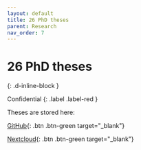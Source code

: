 ```yaml
---
layout: default
title: 26 PhD theses
parent: Research
nav_order: 7
---
```


# 26 PhD theses
{: .d-inline-block }

Confidential
{: .label .label-red }

Theses are stored here:

[GitHub](https://github.com/orgs/digital-work-lab/repositories?q=visibility%3Aprivate+archived%3Afalse){: .btn .btn-green target="_blank"}

[Nextcloud](https://nc-2272638881871040784.nextcloud-ionos.com/index.php/apps/files/?dir=/20-research/26_theses&fileid=88094){: .btn .btn-green target="_blank"}
